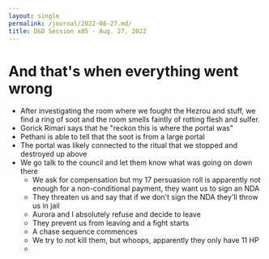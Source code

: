 ```yaml
---
layout: single
permalink: /journal/2022-08-27.md/
title: D&D Session x05 - Aug. 27, 2022
---
```


# And that's when everything went wrong

- After investigating the room where we fought the Hezrou and stuff, we find a ring of soot and the room smells faintly of rotting flesh and sulfer.
- Gorick Rimari says that he "reckon this is where the portal was"
- Pethani is able to tell that the soot is from a large portal
- The portal was likely connected to the ritual that we stopped and destroyed up above
- We go talk to the council and let them know what was going on down there
    - We ask for compensation but my 17 persuasion roll is apparently not enough for a non-conditional payment, they want us to sign an NDA
    - They threaten us and say that if we don't sign the NDA they'll throw us in jail
    - Aurora and I absolutely refuse and decide to leave
    - They prevent us from leaving and a fight starts
    - A chase sequence commences
    - We try to not kill them, but whoops, apparently they only have 11 HP
    - 